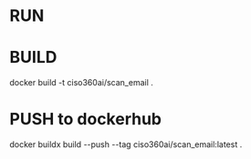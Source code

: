 # RUN

# BUILD

docker build -t ciso360ai/scan_email .

# PUSH to dockerhub
docker buildx build --push --tag ciso360ai/scan_email:latest .
